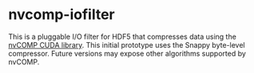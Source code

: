 # nvcomp-iofilter

This is a pluggable I/O filter for HDF5 that compresses data using the
[nvCOMP CUDA library](https://github.com/NVIDIA/nvcomp). This initial
prototype uses the Snappy byte-level compressor. Future versions may
expose other algorithms supported by nvCOMP.

